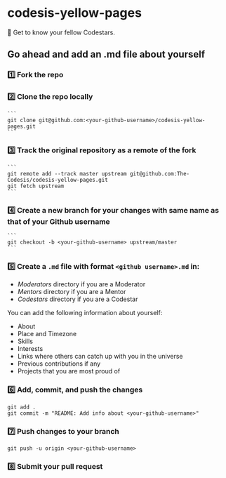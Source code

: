 # codesis-yellow-pages
📔 Get to know your fellow Codestars.

## Go ahead and add an .md file about yourself

### 1️⃣ Fork the repo 

### 2️⃣ Clone the repo locally
    ```
    git clone git@github.com:<your-github-username>/codesis-yellow-pages.git
    ```

### 3️⃣ Track the original repository as a remote of the fork 
    ```
    git remote add --track master upstream git@github.com:The-Codesis/codesis-yellow-pages.git
    git fetch upstream
    ```
    
### 4️⃣ Create a new branch for your changes with same name as that of your Github username
    ```
    git checkout -b <your-github-username> upstream/master
    ```
    
### 5️⃣ Create a `.md` file with format `<github username>.md` in:
  - *Moderators* directory if you are a Moderator
  - *Mentors* directory if you are a Mentor
  - *Codestars* directory if you are a Codestar

  You can add the following information about yourself:
  - About
  - Place and Timezone
  - Skills
  - Interests
  - Links where others can catch up with you in the universe
  - Previous contributions if any
  - Projects that you are most proud of
  
### 6️⃣ Add, commit, and push the changes
  ```
  git add .
  git commit -m "README: Add info about <your-github-username>"
  ```

### 7️⃣ Push changes to your branch
   ```
   git push -u origin <your-github-username>
   ```

### 8️⃣ Submit your pull request
  
